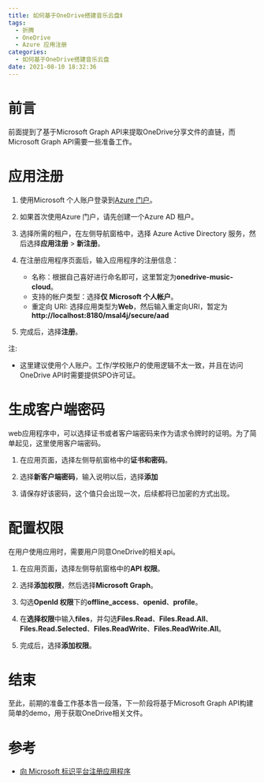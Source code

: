 ```yaml
---
title: 如何基于OneDrive搭建音乐云盘Ⅱ
tags:
  - 折腾
  - OneDrive
  - Azure 应用注册
categories:
  - 如何基于OneDrive搭建音乐云盘
date: 2021-08-10 18:32:36
---
```



# 前言
前面提到了基于Microsoft Graph API来提取OneDrive分享文件的直链，而Microsoft Graph API需要一些准备工作。

# 应用注册
1. 使用Microsoft 个人账户登录到[Azure 门户](https://portal.azure.com/)。

2. 如果首次使用Azure 门户，请先创建一个Azure AD 租户。

3. 选择所需的租户，在左侧导航窗格中，选择 Azure Active Directory 服务，然后选择**应用注册** > **新注册**。

4. 在注册应用程序页面后，输入应用程序的注册信息：
    * 名称：根据自己喜好进行命名即可，这里暂定为**onedrive-music-cloud**。
    * 支持的帐户类型：选择**仅 Microsoft 个人帐户**。
    * 重定向 URI: 选择应用类型为**Web**，然后输入重定向URI，暂定为**http://localhost:8180/msal4j/secure/aad**

5. 完成后，选择**注册**。

注:
* 这里建议使用个人账户。工作/学校账户的使用逻辑不太一致，并且在访问OneDrive API时需要提供SPO许可证。

# 生成客户端密码
web应用程序中，可以选择证书或者客户端密码来作为请求令牌时的证明。为了简单起见，这里使用客户端密码。

1. 在应用页面，选择左侧导航窗格中的**证书和密码**。

2. 选择**新客户端密码**，输入说明以后，选择**添加**

3. 请保存好该密码，这个值只会出现一次，后续都将已加密的方式出现。

# 配置权限
在用户使用应用时，需要用户同意OneDrive的相关api。

1. 在应用页面，选择左侧导航窗格中的**API 权限**。

2. 选择**添加权限**，然后选择**Microsoft Graph**。

3. 勾选**OpenId 权限**下的**offline_access**、**openid**、**profile**。

4. 在**选择权限**中输入**files**，并勾选**Files.Read**、**Files.Read.All**、**Files.Read.Selected**、**Files.ReadWrite**、**Files.ReadWrite.All**。

5. 完成后，选择**添加权限**。

# 结束
至此，前期的准备工作基本告一段落，下一阶段将基于Microsoft Graph API构建简单的demo，用于获取OneDrive相关文件。



# 参考
* [向 Microsoft 标识平台注册应用程序](https://docs.microsoft.com/zh-cn/graph/auth-register-app-v2)